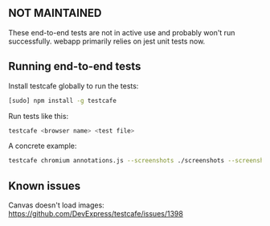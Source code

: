 ## NOT MAINTAINED

These end-to-end tests are not in active use and probably won't run successfully. 
webapp primarily relies on jest unit tests now.

## Running end-to-end tests

Install testcafe globally to run the tests:

```bash
[sudo] npm install -g testcafe
```

Run tests like this:
```bash
testcafe <browser name> <test file>
```

A concrete example:
```bash
testcafe chromium annotations.js --screenshots ./screenshots --screenshots-on-fails
```

## Known issues

Canvas doesn't load images:
https://github.com/DevExpress/testcafe/issues/1398
